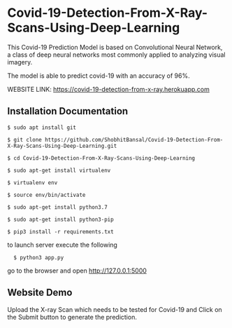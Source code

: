 # Covid-19-Detection-From-X-Ray-Scans-Using-Deep-Learning

This Covid-19 Prediction Model is based on Convolutional Neural Network, a class of deep neural networks most commonly applied to analyzing visual imagery.

The model is able to predict covid-19 with an accuracy of 96%.

WEBSITE LINK: https://covid-19-detection-from-x-ray.herokuapp.com

## Installation Documentation

    $ sudo apt install git

    $ git clone https://github.com/ShobhitBansal/Covid-19-Detection-From-X-Ray-Scans-Using-Deep-Learning.git
  
    $ cd Covid-19-Detection-From-X-Ray-Scans-Using-Deep-Learning

    $ sudo apt-get install virtualenv

    $ virtualenv env

    $ source env/bin/activate
    
    $ sudo apt-get install python3.7
    
    $ sudo apt-get install python3-pip

    $ pip3 install -r requirements.txt
    
to launch server execute the following

	  $ python3 app.py
    
go to the browser and open http://127.0.0.1:5000
 
## Website Demo
 
Upload the X-ray Scan which needs to be tested for Covid-19 and Click on the Submit button to generate the prediction.
